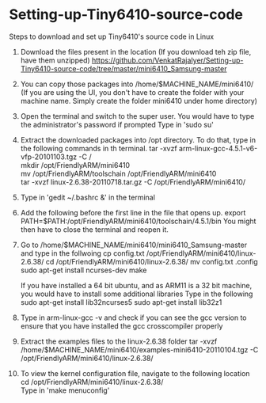 # Setting-up-Tiny6410-source-code
Steps to download and set up Tiny6410's source code in Linux

1) Download the files present in the location (If you download teh zip file, have them unzipped)
    https://github.com/VenkatRajaIyer/Setting-up-Tiny6410-source-code/tree/master/mini6410_Samsung-master
    
2) You can copy those packages into /home/$MACHINE_NAME/mini6410/ 
    (If you are using the UI, you don't have to create the folder with your machine name. Simply create the folder mini6410 under home directory)

3) Open the terminal and switch to the super user. You would have to type the administrator's password if prompted
    Type in 'sudo su'
    
3) Extract the downloaded packages into /opt directory. To do that, type in the following commands in th terminal.
    tar -xvzf arm-linux-gcc-4.5.1-v6-vfp-20101103.tgz -C /	<br>
    mkdir /opt/FriendlyARM/mini6410	<br>
    mv /opt/FriendlyARM/toolschain /opt/FriendlyARM/mini6410	<br>
    tar -xvzf linux-2.6.38-20110718.tar.gz -C /opt/FriendlyARM/mini6410/ 	<br>

4) Type in 'gedit ~/.bashrc &' in the terminal
 
5) Add the following before the first line in the file that opens up.
    export PATH=$PATH:/opt/FriendlyARM/mini6410/toolschain/4.5.1/bin
    You might then have to close the terminal and reopen it.
    
5) Go to /home/$MACHINE_NAME/mini6410/mini6410_Samsung-master and type in the follwoing	
	cp config.txt /opt/FriendlyARM/mini6410/linux-2.6.38/
	cd /opt/FriendlyARM/mini6410/linux-2.6.38/
	mv config.txt .config
	sudo apt-get install ncurses-dev
    make
	
	If you have installed a 64 bit ubuntu, and as ARM11 is a 32 bit machine, you would have to install some additional libraries
	Type in the following
	sudo apt-get install lib32ncurses5
	sudo apt-get install lib32z1
	
6) Type in arm-linux-gcc -v and check if you can see the gcc version to ensure that you have installed the gcc crosscompiler properly

7) Extract the examples files to the linux-2.6.38 folder
    tar -xvzf /home/$MACHINE_NAME/mini6410/examples-mini6410-20110104.tgz -C /opt/FriendlyARM/mini6410/linux-2.6.38/
    
8) To view the kernel configuration file, navigate to the following location
    cd /opt/FriendlyARM/mini6410/linux-2.6.38/<br>
    Type in 'make menuconfig'
